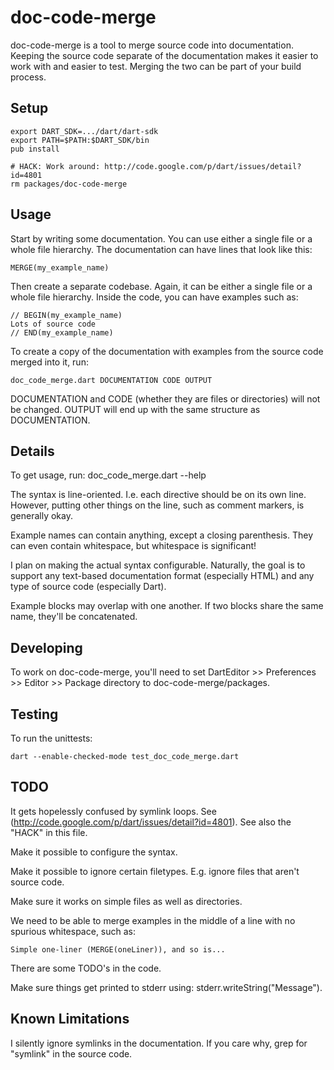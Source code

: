 doc-code-merge
==============

doc-code-merge is a tool to merge source code into documentation. Keeping the
source code separate of the documentation makes it easier to work with and
easier to test. Merging the two can be part of your build process.

Setup
-----

	export DART_SDK=.../dart/dart-sdk
	export PATH=$PATH:$DART_SDK/bin
	pub install

	# HACK: Work around: http://code.google.com/p/dart/issues/detail?id=4801
	rm packages/doc-code-merge

Usage
-----

Start by writing some documentation. You can use either a single file or a
whole file hierarchy. The documentation can have lines that look like this:

	MERGE(my_example_name)

Then create a separate codebase. Again, it can be either a single file or a
whole file hierarchy. Inside the code, you can have examples such as:

	// BEGIN(my_example_name)
	Lots of source code
	// END(my_example_name)

To create a copy of the documentation with examples from the source code
merged into it, run:

	doc_code_merge.dart DOCUMENTATION CODE OUTPUT

DOCUMENTATION and CODE (whether they are files or directories) will not be
changed. OUTPUT will end up with the same structure as DOCUMENTATION.

Details
-------

To get usage, run: doc_code_merge.dart --help

The syntax is line-oriented. I.e. each directive should be on its own line.
However, putting other things on the line, such as comment markers, is
generally okay.

Example names can contain anything, except a closing parenthesis. They can
even contain whitespace, but whitespace is significant!

I plan on making the actual syntax configurable. Naturally, the goal is to
support any text-based documentation format (especially HTML) and any type of
source code (especially Dart).

Example blocks may overlap with one another. If two blocks share the same
name, they'll be concatenated.

Developing
----------

To work on doc-code-merge, you'll need to set DartEditor >> Preferences >>
Editor >> Package directory to doc-code-merge/packages.

Testing
-------

To run the unittests:

	dart --enable-checked-mode test_doc_code_merge.dart

TODO
----

It gets hopelessly confused by symlink loops. See
(http://code.google.com/p/dart/issues/detail?id=4801). See also the "HACK" in
this file.

Make it possible to configure the syntax.

Make it possible to ignore certain filetypes. E.g. ignore files that aren't
source code.

Make sure it works on simple files as well as directories.

We need to be able to merge examples in the middle of a line with no spurious
whitespace, such as:

	Simple one-liner (MERGE(oneLiner)), and so is...

There are some TODO's in the code.

Make sure things get printed to stderr using:
stderr.writeString("Message").

Known Limitations
-----------------

I silently ignore symlinks in the documentation. If you care why, grep for
"symlink" in the source code.